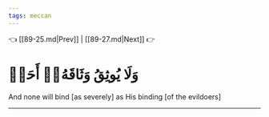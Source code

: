 ```yaml
---
tags: meccan
---
```


👈 [[89-25.md|Prev]] | [[89-27.md|Next]] 👉

# وَلَا يُوثِقُ وَثَاقَهُۥٓ أَحَدٞ

And none will bind [as severely] as His binding [of the evildoers]

---


